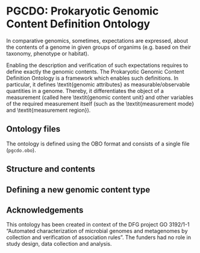 # PGCDO: Prokaryotic Genomic Content Definition Ontology

In comparative genomics, sometimes, expectations are expressed, about
the contents of a genome in given groups of organims (e.g. based on their
taxonomy, phenotype or habitat).

Enabling the description and verification of such expectations requires to
define exactly the genomic contents.
The Prokaryotic Genomic Content Definition Ontology is a framework which
enables such definitions.
In particular, it defines \textit{genomic attributes} as measurable/observable
quantities in a genome. Thereby, it
differentiates the object of a measurement (called here
\textit{genomic content unit} and other variables of the required
measurement itself (such as the \textit{measurement mode} and \textit{measurement
region}).

## Ontology files

The ontology is defined using the OBO format and consists of a single file
(``pgcdo.obo``).

## Structure and contents

## Defining a new genomic content type

## Acknowledgements

This ontology has been created in context of the
DFG project GO 3192/1-1 “Automated
characterization of microbial genomes and metagenomes by collection and
verification of association rules”. The funders had no role in
study design, data collection
and analysis.
